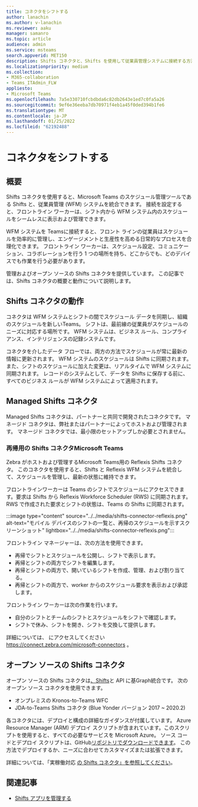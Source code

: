```yaml
---
title: コネクタをシフトする
author: lanachin
ms.author: v-lanachin
ms.reviewer: aaku
manager: samanro
ms.topic: article
audience: admin
ms.service: msteams
search.appverid: MET150
description: Shifts コネクタと、Shifts を使用して従業員管理システムに接続する方法について説明します。
ms.localizationpriority: medium
ms.collection:
- M365-collaboration
- Teams_ITAdmin_FLW
appliesto:
- Microsoft Teams
ms.openlocfilehash: 7a5e330710fcbdbda6c82db2643e1ed7c0fa5a26
ms.sourcegitcommit: 9ef6e36eeba7db70971f4eb1a45f0ded394b1fe6
ms.translationtype: MT
ms.contentlocale: ja-JP
ms.lasthandoff: 01/25/2022
ms.locfileid: "62192488"
---
```

# <a name="shifts-connectors"></a>コネクタをシフトする

## <a name="overview"></a>概要

Shifts コネクタを使用すると、Microsoft Teams のスケジュール管理ツールである Shifts と、従業員管理 (WFM) システムを統合できます。 接続を設定すると、フロントライン ワーカーは、シフト内から WFM システム内のスケジュールをシームレスに表示および管理できます。

WFM システムを Teamsに接続すると、フロント ラインの従業員はスケジュールを効率的に管理し、エンゲージメントと生産性を高める日常的なプロセスを合理化できます。 フロントライン ワーカーは、スケジュール設定、コミュニケーション、コラボレーションを行う 1 つの場所を持ち、どこからでも、どのデバイスでも作業を行う必要があります。

管理およびオープン ソースの Shifts コネクタを提供しています。 この記事では、Shifts コネクタの概要と動作について説明します。

## <a name="how-shifts-connectors-work"></a>Shifts コネクタの動作

コネクタは WFM システムとシフトの間でスケジュール データを同期し、組織のスケジュールを新しいTeams。 シフトは、最前線の従業員がスケジュールのニーズに対応する場所です。 WFM システムは、ビジネス ルール、コンプライアンス、インテリジェンスの記録システムです。

コネクタを介したデータ フローでは、両方の方法でスケジュールが常に最新の情報に更新されます。 WFM システムのスケジュールは Shifts に同期されます。 また、シフトのスケジュールに加えた変更は、リアルタイムで WFM システムに同期されます。 レコードのシステムとして、データを Shifts に保存する前に、すべてのビジネス ルールが WFM システムによって適用されます。

## <a name="managed-shifts-connectors"></a>Managed Shifts コネクタ

Managed Shifts コネクタは、パートナーと共同で開発されたコネクタです。 マネージド コネクタは、弊社またはパートナーによってホストおよび管理されます。 マネージド コネクタでは、最小限のセットアップしか必要とされません。

### <a name="reflexis-shifts-connector-for-microsoft-teams"></a>再帰用の Shifts コネクタMicrosoft Teams

Zebra がホストおよび管理するMicrosoft Teams用の Reflexis Shifts コネクタ。 このコネクタを使用すると、Shifts と Reflexis WFM システムを統合して、スケジュールを管理し、最新の状態に維持できます。

フロントラインワーカーは Teams のシフトでスケジュールにアクセスできます。要求は Shifts から Reflexis Workforce Scheduler (RWS) に同期されます。 RWS で作成された要求とシフトの状態は、Teams の Shifts に同期されます。

:::image type="content" source="../../media/shifts-connector-reflexis.png" alt-text="モバイル デバイスのシフトの一覧と、再帰のスケジュールを示すスクリーンショット" lightbox="../../media/shifts-connector-reflexis.png":::

フロントライン マネージャーは、次の方法を使用できます。

- 再帰でシフトとスケジュールを公開し、シフトで表示します。
- 再帰とシフトの両方でシフトを編集します。
- 再帰とシフトの両方で、開いているシフトを作成、管理、および割り当てる。
- 再帰とシフトの両方で、worker からのスケジュール要求を表示および承認します。

フロントライン ワーカーは次の作業を行います。

- 自分のシフトとチームのシフトとスケジュールをシフトで確認します。
- シフトで休み、シフトを開き、シフトを交換して提供します。

詳細については、 にアクセスしてください https://connect.zebra.com/microsoft-connectors 。

## <a name="open-source-shifts-connectors"></a>オープン ソースの Shifts コネクタ

オープン ソースの Shifts コネクタは[、Shifts](/graph/api/resources/shift)と API に基Graph統合です。 次のオープン ソース コネクタを使用できます。

- オンプレミスの Kronos-to-Teams WFC
- JDA-to-Teams Shifts コネクタ (Blue Yonder バージョン 2017 ~ 2020.2)

各コネクタには、デプロイと構成の詳細なガイダンスが付属しています。 Azure Resource Manager (ARM) デプロイ スクリプトが含まれています。このスクリプトを使用すると、すべての必要なサービスを Microsoft Azure。 ソース コードとデプロイ スクリプトは、GitHub[リポジトリでダウンロードできます](https://github.com/OfficeDev/Microsoft-Teams-Shifts-WFM-Connectors)。 この方法でデプロイするか、ニーズに合わせてカスタマイズまたは拡張できます。

詳細については、「実稼働対応 [の Shifts コネクタ」を参照してください](/microsoftteams/platform/samples/shifts-wfm-connectors)。

## <a name="related-articles"></a>関連記事

- [Shifts アプリを管理する](manage-the-shifts-app-for-your-organization-in-teams.md)
